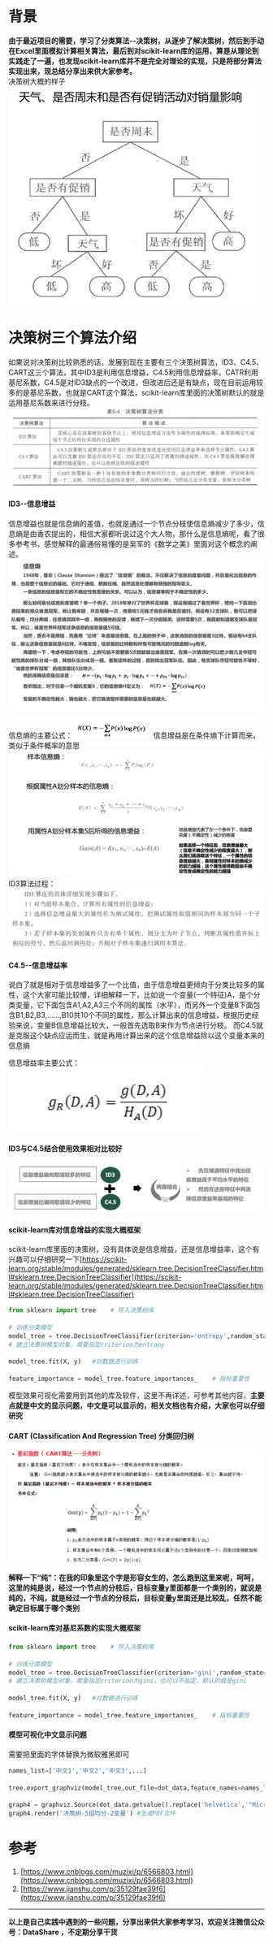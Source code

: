 # 背景

**由于最近项目的需要，学习了分类算法--决策树，从逐步了解决策树，然后到手动在Excel里面模拟计算相关算法，最后到对scikit-learn库的运用，算是从理论到实践走了一遍，也发现scikit-learn库并不是完全对理论的实现，只是将部分算法实现出来，现总结分享出来供大家参考。**
<br/>
决策树大概的样子
![决策树.png](./images/6641583-6e5d197c16d0fde7.webp)

# 决策树三个算法介绍
如果说对决策树比较熟悉的话，发展到现在主要有三个决策树算法，ID3、C4.5、CART这三个算法，其中ID3是利用信息增益，C4.5利用信息增益率，CATR利用基尼系数，C4.5是对ID3缺点的一个改进，但改进后还是有缺点，现在目前运用较多的是基尼系数，也就是CART这个算法，scikit-learn库里面的决策树默认的就是运用基尼系数来进行分枝。
![三个算法.png](./images/6641583-2a306f00d9fb1340.webp)

#### ID3--信息增益
信息增益也就是信息熵的差值，也就是通过一个节点分枝使信息熵减少了多少，信息熵是由香农提出的，相信大家都听说过这个大人物，那什么是信息熵呢，看了很多参考书，感觉解释的最通俗易懂的是吴军的《数学之美》里面对这个概念的阐述。
![信息熵.png](./images/6641583-39186eab939a5fc7.webp)

信息熵的主要公式：
![image.png](./images/6641583-79799351e2cd3ded.webp)
信息增益是在条件熵下计算而来，类似于条件概率的意思
![信息增益.png](./images/6641583-e365cf59fc1d8124.webp)
ID3算法过程：
![ID3.png](./images/6641583-ae952dd58e971360.webp)

#### C4.5--信息增益率
说白了就是相对于信息增益多了一个比值，由于信息增益更倾向于分类比较多的属性，这个大家可能比较懵，详细解释一下，比如说一个变量(一个特征)A，是个分类变量，它下面包含A1,A2,A3三个不同的属性（水平），而另外一个变量B下面包含B1,B2,B3,......,B10共10个不同的属性，那么计算出来的信息增益，根据历史经验来说，变量B信息增益比较大，一般首先选取B来作为节点进行分枝。
而C4.5就是克服这个缺点应运而生，就是再用计算出来的这个信息增益除以这个变量本来的信息熵

信息增益率主要公式：
![信息增益率.png](./images/6641583-7aa94af9d1505e38.webp)
#### ID3与C4.5结合使用效果相对比较好
![两者结合.png](./images/6641583-c4e8bd945a97be35.webp)

#### scikit-learn库对信息增益的实现大概框架
scikit-learn库里面的决策树，没有具体说是信息增益，还是信息增益率，这个有兴趣可以仔细研究一下[https://scikit-learn.org/stable/modules/generated/sklearn.tree.DecisionTreeClassifier.html#sklearn.tree.DecisionTreeClassifier](https://scikit-learn.org/stable/modules/generated/sklearn.tree.DecisionTreeClassifier.html#sklearn.tree.DecisionTreeClassifier)

```python
from sklearn import tree    # 导入决策树库

# 训练分类模型
model_tree = tree.DecisionTreeClassifier(criterion='entropy',random_state=0)  
# 建立决策树模型对象，需要指定criterion为entropy

model_tree.fit(X, y)   #对数据进行训练

feature_importance = model_tree.feature_importances_    # 指标重要性
```
模型效果可视化需要用到其他的库及软件，这里不再详述，可参考其他内容，**主要点就是中文的显示问题，中文是可以显示的，相关文档也有介绍，大家也可以仔细研究**

#### CART (Classification And Regression Tree) 分类回归树
![CART.png](./images/6641583-cc1746b901358807.webp)

**解释一下“纯”：在我的印象里这个字是形容女生的，怎么跑到这里来呢，呵呵，这里的纯是说，经过一个节点的分枝后，目标变量y里面都是一个类别的，就说是纯的，不纯，就是经过一个节点的分枝后，目标变量y里面还是比较乱，任然不能确定目标属于哪个类别**

#### scikit-learn库对基尼系数的实现大概框架
```python
from sklearn import tree    # 导入决策树库

# 训练分类模型
model_tree = tree.DecisionTreeClassifier(criterion='gini',random_state=0)  
# 建立决策树模型对象，需要指定criterion为gini，也可以不指定，默认的就是gini

model_tree.fit(X, y)   #对数据进行训练

feature_importance = model_tree.feature_importances_    # 指标重要性
```
#### 模型可视化中文显示问题
需要把里面的字体替换为微软雅黑即可

```python
names_list=['中文1','中文2','中文3',...]

tree.export_graphviz(model_tree,out_file=dot_data,feature_names=names_list, filled=True,rounded=True,special_characters=True)

graph4 = graphviz.Source(dot_data.getvalue().replace('helvetica','"Microsoft YaHei"'))
graph4.render('决策树-5组均分-2变量') #生成PDF文件
```
# 参考
1. [https://www.cnblogs.com/muzixi/p/6566803.html](https://www.cnblogs.com/muzixi/p/6566803.html)
2. [https://www.jianshu.com/p/35129fae39f6](https://www.jianshu.com/p/35129fae39f6)

**************************************************************************
**以上是自己实践中遇到的一些问题，分享出来供大家参考学习，欢迎关注微信公众号：DataShare ，不定期分享干货**

